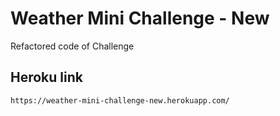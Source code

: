 # Weather Mini Challenge - New

Refactored code of Challenge

## Heroku link

```
https://weather-mini-challenge-new.herokuapp.com/
```
